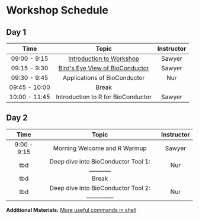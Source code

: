 
# Workshop Schedule



## Day 1

| Time            |   Topic  | Instructor |
|:------------------------:|:----------:|:--------:|
|09:00 - 9:15 | [Introduction to Workshop](../lectures/Intro_to_workshop.pdf) | Sawyer |
|09:15 - 9:30 | [Bird's Eye View of BioConductor](../lessons/Intro-to-RNAseq.md) | Sawyer |
|09:30 - 9:45 | Applications of BioConductor | Nur|
|09:45 - 10:00 | Break | |
|10:00 - 11:45 | Introduction to R for BioConductor| Sawyer |




## Day 2

| Time            |   Topic  | Instructor |
|:------------------------:|:----------:|:--------:|
|9:00 - 9:15 | Morning Welcome and R Warmup | Sawyer |
|tbd | Deep dive into BioConductor Tool 1: ________ | Nur |
| tbd | Break | |
|tbd | Deep dive into BioConductor Tool 2: __________ | Nur |


**Additional Materials:** [More useful commands in shell](https://hbctraining.github.io/In-depth-NGS-Data-Analysis-Course/sessionVI/lessons/more_bash.html)

